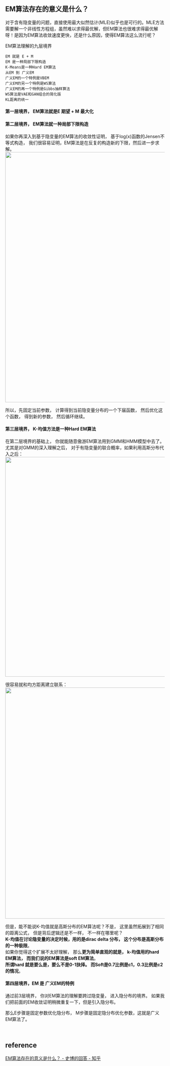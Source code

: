 ## EM算法存在的意义是什么？
对于含有隐变量的问题，直接使用最大似然估计(MLE)似乎也是可行的。MLE方法需要解一个非线性方程组，虽然难以求得最优解，但EM算法也很难求得最优解呀！是因为EM算法收敛速度更快，还是什么原因，使得EM算法这么流行呢？

EM算法理解的九层境界
```
EM 就是 E + M
EM 是一种局部下限构造
K-Means是一种Hard EM算法
从EM 到 广义EM
广义EM的一个特例是VBEM
广义EM的另一个特例是WS算法
广义EM的再一个特例是Gibbs抽样算法
WS算法是VAE和GAN组合的简化版
KL距离的统一
```
#### 第一层境界， EM算法就是E 期望 + M 最大化

#### 第二层境界， EM算法就一种局部下限构造
如果你再深入到基于隐变量的EM算法的收敛性证明， 基于log(x)函数的Jensen不等式构造， 我们很容易证明，EM算法是在反复的构造新的下限，然后进一步求解。  
<img src="https://pic1.zhimg.com/50/v2-a38b6748f36f0cb9bcd43b5ca435e5c6_hd.jpg?source=1940ef5c" data-caption="" data-size="small" data-rawwidth="788" data-rawheight="880" class="origin_image zh-lightbox-thumb" width="788" data-original="https://pic4.zhimg.com/v2-a38b6748f36f0cb9bcd43b5ca435e5c6_r.jpg?source=1940ef5c"/>

所以，先固定当前参数， 计算得到当前隐变量分布的一个下届函数， 然后优化这个函数， 得到新的参数， 然后循环继续。
#### 第三层境界， K-均值方法是一种Hard EM算法
在第二层境界的基础上， 你就能随意傲游EM算法用到GMM和HMM模型中去了。 尤其是对GMM的深入理解之后， 对于有隐变量的联合概率，如果利用高斯分布代入之后：  
<img src="https://pic2.zhimg.com/50/v2-0dcd2fc1da5497f561f0f7f5af175c9c_hd.jpg?source=1940ef5c" data-caption="" data-size="small" data-rawwidth="692" data-rawheight="204" class="origin_image zh-lightbox-thumb" width="692" data-original="https://pic3.zhimg.com/v2-0dcd2fc1da5497f561f0f7f5af175c9c_r.jpg?source=1940ef5c"/>

很容易就和均方距离建立联系：  
<img src="https://pic3.zhimg.com/50/v2-0e237f8a914a732b87599a0dea0c8367_hd.jpg?source=1940ef5c" data-caption="" data-size="small" data-rawwidth="728" data-rawheight="118" class="origin_image zh-lightbox-thumb" width="728" data-original="https://pic4.zhimg.com/v2-0e237f8a914a732b87599a0dea0c8367_r.jpg?source=1940ef5c"/>

但是，能不能说K-均值就是高斯分布的EM算法呢？不是， 这里虽然拓展到了相同的距离公式， 但是背后逻辑还是不一样， 不一样在哪里呢？  
**K-均值在讨论隐变量的决定时候，用的是dirac delta 分布， 这个分布是高斯分布的一种极限**。  
如果你觉得这个扩展不太好理解， 那么**更为简单直观的就是， k-均值用的hard EM算法， 而我们说的EM算法是soft EM算法**。    
**所谓hard 就是要么是，要么不是0-1抉择。 而Soft是0.7比例是c1，0.3比例是c2的情况**。

#### 第四层境界，EM 是 广义EM的特例
通过前3层境界， 你对EM算法的理解要跨过隐变量， 进入隐分布的境界。 如果我们把前面的EM收敛证明稍微重复一下，但是引入隐分布。

那么E步骤是固定参数优化隐分布， M步骤是固定隐分布优化参数，这就是广义EM算法了。

&nbsp;
## reference
[EM算法存在的意义是什么？ - 史博的回答 - 知乎](https://www.zhihu.com/question/40797593/answer/275171156)
